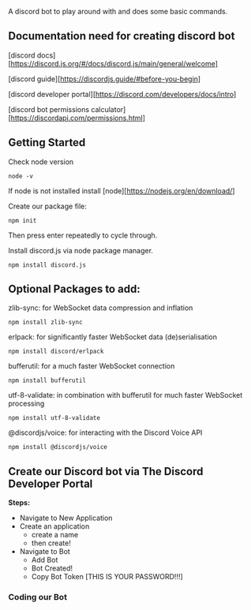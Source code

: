 A discord bot to play around with and does some basic commands. 

## Documentation need for creating discord bot

[discord docs][https://discord.js.org/#/docs/discord.js/main/general/welcome]

[discord guide][https://discordjs.guide/#before-you-begin]

[discord developer portal][https://discord.com/developers/docs/intro]

[discord bot permissions calculator][https://discordapi.com/permissions.html]

## Getting Started
Check node version
```
node -v
```
If node is not installed install [node][https://nodejs.org/en/download/]

Create our package file:
```
npm init
```
Then press enter repeatedly to cycle through.

Install discord.js via node package manager.
```
npm install discord.js
```

## Optional Packages to add:
zlib-sync: for WebSocket data compression and inflation 
```
npm install zlib-sync
```
erlpack:  for significantly faster WebSocket data (de)serialisation 
```
npm install discord/erlpack
```
bufferutil: for a much faster WebSocket connection 
```
npm install bufferutil
```
utf-8-validate:  in combination with bufferutil for much faster WebSocket processing 
```
npm install utf-8-validate
```
@discordjs/voice:  for interacting with the Discord Voice API 
```
npm install @discordjs/voice
```

## Create our Discord bot via The Discord Developer Portal

**Steps:** 
- Navigate to New Application
- Create an application 
    - create a name
    - then create!
- Navigate to Bot
    - Add Bot
    - Bot Created!
    - Copy Bot Token [THIS IS YOUR PASSWORD!!!]

### Coding our Bot

